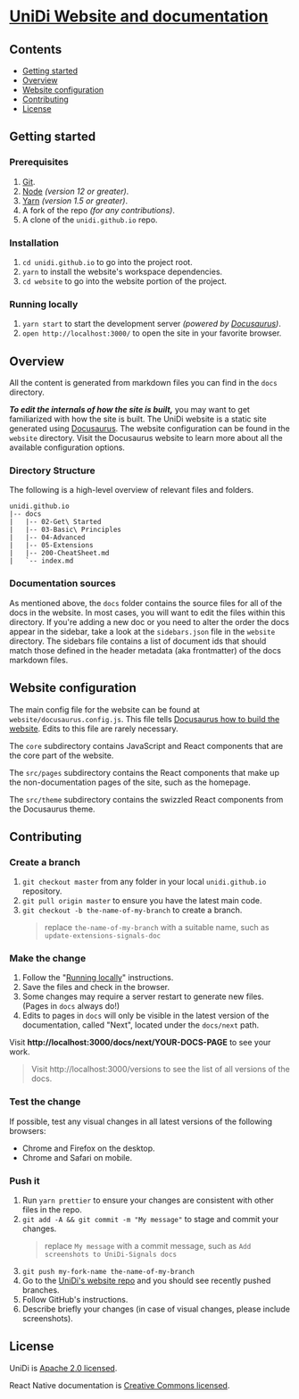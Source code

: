 # [UniDi Website and documentation](https://unidi.github.io/)

## Contents

- [Getting started](#getting-started)
- [Overview](#overview)
- [Website configuration](#website-configuration)
- [Contributing](#contributing)
- [License](#license)

## Getting started

### Prerequisites

1.  [Git](https://git-scm.com/downloads).
1.  [Node](https://nodejs.org/en/download/) _(version 12 or greater)_.
1.  [Yarn](https://yarnpkg.com/lang/en/docs/install/) _(version 1.5 or greater)_.
1.  A fork of the repo _(for any contributions)_.
1.  A clone of the `unidi.github.io` repo.

### Installation

1.  `cd unidi.github.io` to go into the project root.
1.  `yarn` to install the website's workspace dependencies.
1.  `cd website` to go into the website portion of the project.

### Running locally

1.  `yarn start` to start the development server _(powered by [Docusaurus](https://v2.docusaurus.io))_.
1.  `open http://localhost:3000/` to open the site in your favorite browser.

## Overview

All the content is generated from markdown files you can find in the `docs` directory.

**_To edit the internals of how the site is built,_** you may want to get familiarized with how the site is built. The UniDi website is a static site generated using [Docusaurus](https://v2.docusaurus.io). The website configuration can be found in the `website` directory. Visit the Docusaurus website to learn more about all the available configuration options.

### Directory Structure

The following is a high-level overview of relevant files and folders.

```
unidi.github.io
|-- docs
|   |-- 02-Get\ Started
|   |-- 03-Basic\ Principles
|   |-- 04-Advanced
|   |-- 05-Extensions
|   |-- 200-CheatSheet.md
|   `-- index.md
```

### Documentation sources

As mentioned above, the `docs` folder contains the source files for all of the docs in the website. In most cases, you will want to edit the files within this directory. If you're adding a new doc or you need to alter the order the docs appear in the sidebar, take a look at the `sidebars.json` file in the `website` directory. The sidebars file contains a list of document ids that should match those defined in the header metadata (aka frontmatter) of the docs markdown files.

## Website configuration

The main config file for the website can be found at `website/docusaurus.config.js`. This file tells [Docusaurus how to build the website](https://v2.docusaurus.io/docs/configuration). Edits to this file are rarely necessary.

The `core` subdirectory contains JavaScript and React components that are the core part of the website.

The `src/pages` subdirectory contains the React components that make up the non-documentation pages of the site, such as the homepage.

The `src/theme` subdirectory contains the swizzled React components from the Docusaurus theme.

## Contributing

### Create a branch

1.  `git checkout master` from any folder in your local `unidi.github.io` repository.
1.  `git pull origin master` to ensure you have the latest main code.
1.  `git checkout -b the-name-of-my-branch` to create a branch.
    > replace `the-name-of-my-branch` with a suitable name, such as `update-extensions-signals-doc`

### Make the change

1.  Follow the "[Running locally](#running-locally)" instructions.
1.  Save the files and check in the browser.
1.  Some changes may require a server restart to generate new files. (Pages in `docs` always do!)
1.  Edits to pages in `docs` will only be visible in the latest version of the documentation, called "Next", located under the `docs/next` path.

Visit **http://localhost:3000/docs/next/YOUR-DOCS-PAGE** to see your work.

> Visit http://localhost:3000/versions to see the list of all versions of the docs.

### Test the change

If possible, test any visual changes in all latest versions of the following browsers:

- Chrome and Firefox on the desktop.
- Chrome and Safari on mobile.

### Push it

1.  Run `yarn prettier` to ensure your changes are consistent with other files in the repo.
1.  `git add -A && git commit -m "My message"` to stage and commit your changes.
    > replace `My message` with a commit message, such as `Add screenshots to UniDi-Signals docs`
1.  `git push my-fork-name the-name-of-my-branch`
1.  Go to the [UniDi's website repo](https://github.com/UniDi/unidi.github.io) and you should see recently pushed branches.
1.  Follow GitHub's instructions.
1.  Describe briefly your changes (in case of visual changes, please include screenshots).

## License

UniDi is [Apache 2.0 licensed](./LICENSE.md).

React Native documentation is [Creative Commons licensed](./LICENSE-docs).
